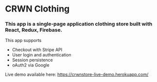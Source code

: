 # CRWN Clothing
<h3>This app is a single-page application clothing store built with React, Redux, Firebase.</h3>

This app supports
<ul>
    <li>Checkout with Stripe API</li>
    <li>User login and authentication</li>
    <li>Session persistence</li>
    <li>oAuth2 via Google</li>
</ul>

Live demo available here: <a href="https://crwnstore-live-demo.herokuapp.com/">https://crwnstore-live-demo.herokuapp.com/</a>
